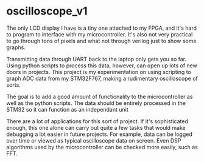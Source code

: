 # oscilloscope_v1

The only LCD display I have is a tiny one attached to my FPGA, and it's hard to program to interface with my microcontroller. It's also not very practical to go through tons of pixels and what not through verilog just to show some graphs.

Transmitting data through UART back to the laptop only gets you so far. Using python scripts to process this data, however, can open up lots of new doors in projects. This project is my experimentation on using scripting to graph ADC data from my STM32F767, making a rudimentary oscilloscope of sorts.

The goal is to add a good amount of functionality to the microcontroller as well as the python scripts. The data should be entirely processed in the STM32 so it can function as an independant unit

There are a lot of applications for this sort of project. If it's sophisticated enough, this one alone can carry out quite a few tasks that would make debugging a lot easier in future projects. For example, data can be logged over time or viewed as typical oscilloscope data on screen. Even DSP algorithms used by the microcontroller can be checked more easily, such as FFT.